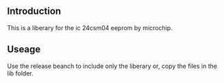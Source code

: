 ## Introduction
This is a liberary for the ic 24csm04 eeprom by microchip.
## Useage
Use the release beanch to include only the liberary or, copy the files in the lib folder.